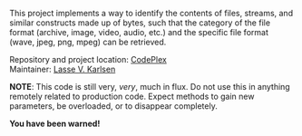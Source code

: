 This project implements a way to identify the contents of files, streams,
and similar constructs made up of bytes, such that the category of the
file format (archive, image, video, audio, etc.) and the specific file
format (wave, jpeg, png, mpeg) can be retrieved.

Repository and project location: [CodePlex][1]  
Maintainer: [Lasse V. Karlsen][2]

**NOTE**: This code is still very, *very*, much in flux. Do not use this
in anything remotely related to production code. Expect methods to gain
new parameters, be overloaded, or to disappear completely.

**You have been warned!**

  [1]: http://filesignatures.codeplex.com/
  [2]: mailto:lasse@vkarlsen.no